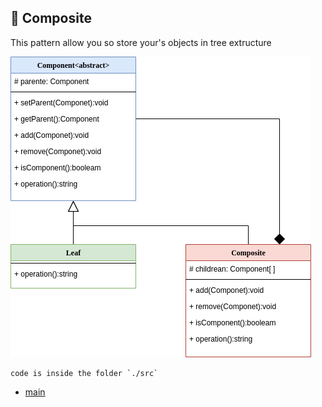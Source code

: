 
  ## :deciduous_tree: Composite
  
  This pattern allow you so store your's objects in tree extructure
  
   <img src= "./assets/structural/Composite.png">
   
  
    code is inside the folder `./src`    

* [main](https://github.com/nicolaskruger/designPatterns)
